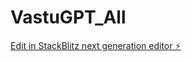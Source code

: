 # VastuGPT_All

[Edit in StackBlitz next generation editor ⚡️](https://stackblitz.com/~/github.com/svk-cu-nlp/VastuGPT_All)